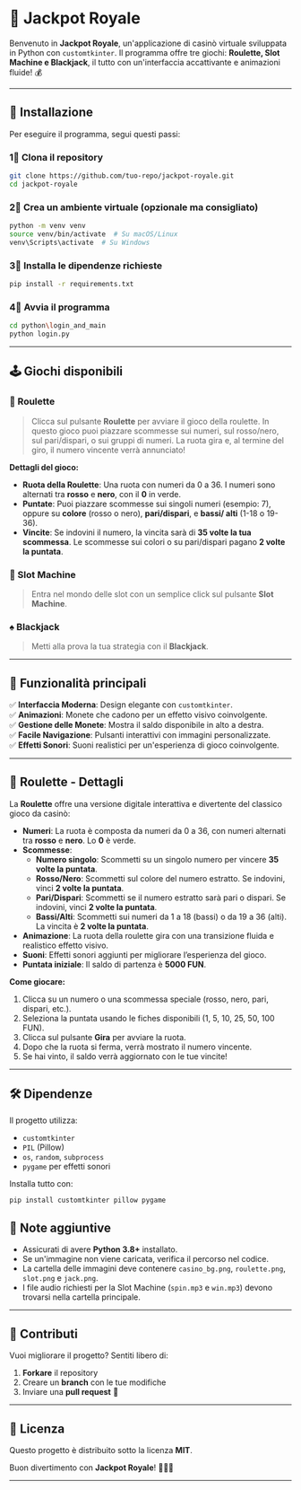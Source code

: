 # 🎰 Jackpot Royale

Benvenuto in **Jackpot Royale**, un'applicazione di casinò virtuale sviluppata in Python con `customtkinter`. Il programma offre tre giochi: **Roulette, Slot Machine e Blackjack**, il tutto con un'interfaccia accattivante e animazioni fluide! 💰

---

## 🚀 Installazione
Per eseguire il programma, segui questi passi:

### 1⃣ Clona il repository
```bash
git clone https://github.com/tuo-repo/jackpot-royale.git
cd jackpot-royale
```

### 2⃣ Crea un ambiente virtuale (opzionale ma consigliato)
```bash
python -m venv venv
source venv/bin/activate  # Su macOS/Linux
venv\Scripts\activate  # Su Windows
```

### 3⃣ Installa le dipendenze richieste
```bash
pip install -r requirements.txt
```

### 4⃣ Avvia il programma
```bash
cd python\login_and_main
python login.py
```

---

## 🕹️ Giochi disponibili

### 🌁 Roulette
> Clicca sul pulsante **Roulette** per avviare il gioco della roulette. In questo gioco puoi piazzare scommesse sui numeri, sul rosso/nero, sul pari/dispari, o sui gruppi di numeri. La ruota gira e, al termine del giro, il numero vincente verrà annunciato!

**Dettagli del gioco:**
- **Ruota della Roulette**: Una ruota con numeri da 0 a 36. I numeri sono alternati tra **rosso** e **nero**, con il **0** in verde.
- **Puntate**: Puoi piazzare scommesse sui singoli numeri (esempio: 7), oppure su **colore** (rosso o nero), **pari/dispari**, e **bassi/ alti** (1-18 o 19-36).
- **Vincite**: Se indovini il numero, la vincita sarà di **35 volte la tua scommessa**. Le scommesse sui colori o su pari/dispari pagano **2 volte la puntata**.

### 🎰 Slot Machine
> Entra nel mondo delle slot con un semplice click sul pulsante **Slot Machine**.

### ♠️ Blackjack
> Metti alla prova la tua strategia con il **Blackjack**.

---

## 🎨 Funzionalità principali

✅ **Interfaccia Moderna**: Design elegante con `customtkinter`.<br>
✅ **Animazioni**: Monete che cadono per un effetto visivo coinvolgente.<br>
✅ **Gestione delle Monete**: Mostra il saldo disponibile in alto a destra.<br>
✅ **Facile Navigazione**: Pulsanti interattivi con immagini personalizzate.<br>
✅ **Effetti Sonori**: Suoni realistici per un'esperienza di gioco coinvolgente.<br>

---

## 🎰 Roulette - Dettagli

La **Roulette** offre una versione digitale interattiva e divertente del classico gioco da casinò:

- **Numeri**: La ruota è composta da numeri da 0 a 36, con numeri alternati tra **rosso** e **nero**. Lo **0** è verde.
- **Scommesse**:
  - **Numero singolo**: Scommetti su un singolo numero per vincere **35 volte la puntata**.
  - **Rosso/Nero**: Scommetti sul colore del numero estratto. Se indovini, vinci **2 volte la puntata**.
  - **Pari/Dispari**: Scommetti se il numero estratto sarà pari o dispari. Se indovini, vinci **2 volte la puntata**.
  - **Bassi/Alti**: Scommetti sui numeri da 1 a 18 (bassi) o da 19 a 36 (alti). La vincita è **2 volte la puntata**.
- **Animazione**: La ruota della roulette gira con una transizione fluida e realistico effetto visivo.
- **Suoni**: Effetti sonori aggiunti per migliorare l’esperienza del gioco.
- **Puntata iniziale**: Il saldo di partenza è **5000 FUN**.

**Come giocare:**
1. Clicca su un numero o una scommessa speciale (rosso, nero, pari, dispari, etc.).
2. Seleziona la puntata usando le fiches disponibili (1, 5, 10, 25, 50, 100 FUN).
3. Clicca sul pulsante **Gira** per avviare la ruota.
4. Dopo che la ruota si ferma, verrà mostrato il numero vincente.
5. Se hai vinto, il saldo verrà aggiornato con le tue vincite!

--- 

## 🛠️ Dipendenze
Il progetto utilizza:
- `customtkinter`
- `PIL` (Pillow)
- `os`, `random`, `subprocess`
- `pygame` per effetti sonori

Installa tutto con:
```bash
pip install customtkinter pillow pygame
```

## 📌 Note aggiuntive
- Assicurati di avere **Python 3.8+** installato.
- Se un'immagine non viene caricata, verifica il percorso nel codice.
- La cartella delle immagini deve contenere `casino_bg.png`, `roulette.png`, `slot.png` e `jack.png`.
- I file audio richiesti per la Slot Machine (`spin.mp3` e `win.mp3`) devono trovarsi nella cartella principale.

--- 

## 🤝 Contributi
Vuoi migliorare il progetto? Sentiti libero di:
1. **Forkare** il repository
2. Creare un **branch** con le tue modifiche
3. Inviare una **pull request** 🚀

--- 

## 🐝 Licenza
Questo progetto è distribuito sotto la licenza **MIT**.

Buon divertimento con **Jackpot Royale**! 🎲🎰💵

---

